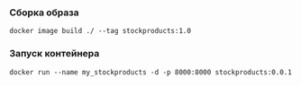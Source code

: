 ### Сборка образа

```
docker image build ./ --tag stockproducts:1.0
```

### Запуск контейнера

```
docker run --name my_stockproducts -d -p 8000:8000 stockproducts:0.0.1
```
